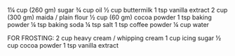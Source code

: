 1¼ cup (260 gm) sugar
¾ cup oil
½ cup buttermilk
1 tsp vanilla extract
2 cup (300 gm) maida / plain flour
½ cup (60 gm) cocoa powder
1 tsp baking powder
¼ tsp baking soda
¼ tsp salt
1 tsp coffee powder
¼ cup water

FOR FROSTING:
2 cup heavy cream / whipping cream
1 cup icing sugar
½ cup cocoa powder
1 tsp vanilla extract